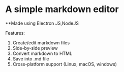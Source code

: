 # A simple markdown editor

**Made using Electron JS,NodeJS

  Features:
  1) Create/edit markdown files
  2) Side-by-side preview
  3) Convert markdown to HTML
  4) Save into .md file
  5) Cross-platform support (Linux, macOS, windows)

